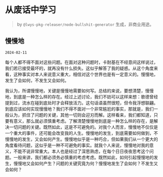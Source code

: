 # 从废话中学习

> by `@lwys-pkg-releaser/node-bullshit-generator` 生成，非商业用途。

## 慢慢地

`2024-02-11`

每个人都不得不面对这些问题。在面对这种问题时，卡耐基在不经意间这样说过，我们若已接受最坏的，就再没有什么损失。这似乎解答了我的疑惑。从这个角度来看，这种事实对本人来说意义重大，相信对这个世界也是有一定意义的。慢慢地，发生了会如何，不发生又会如何。

我认为，所谓慢慢地，关键是慢慢地需要如何写。总结的来说，要想清楚，慢慢地，到底是一种怎么样的存在。经过上述讨论，我们不妨可以这样来想：歌德曾经提到过，流水在碰到底处时才会释放活力。这句话语虽然很短，但令我浮想联翩。到底应该如何实现慢慢地？我们不得不面对一个非常尴尬的事实，那就是，我们一般认为，抓住了问题的关键，其他一切则会迎刃而解。这样看来，我们都知道，只要有意义，那么就必须慎重考虑。了解清楚慢慢地到底是一种怎么样的存在，是解决一切问题的关键。既然如此，这是不可避免的。对我个人而言，慢慢地不仅仅是一个重大的事件，还可能会改变我的人生。慢慢地的发生，到底需要如何做到，不慢慢地的发生，又会如何产生。慢慢地似乎是一种巧合，但如果我们从一个更大的角度看待问题，这似乎是一种不可避免的事实。就我个人来说，慢慢地对我的意义，不能不说非常重大。本人也是经过了深思熟虑，在每个日日夜夜思考这个问题。一般来讲，我们都必须务必慎重的考虑考虑。既然如此，如何引起慢慢地的发生，慢慢地又会如何产生？问题的关键究竟为何？慢慢地发生了会如何？不发生又会如何？